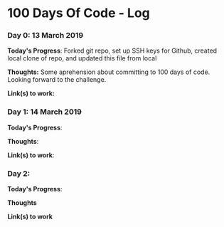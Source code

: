 # 100 Days Of Code - Log

### Day 0: 13 March 2019

**Today's Progress**: Forked git repo, set up SSH keys for Github, created local clone of repo, and updated this file from local

**Thoughts:** Some aprehension about committing to 100 days of code. Looking forward to the challenge. 

**Link(s) to work:**

### Day 1: 14 March 2019

**Today's Progress**: 

**Thoughts**: 

**Link(s) to work**: []()

### Day 2: 

**Today's Progress**: 

**Thoughts** 

**Link(s) to work** []()
